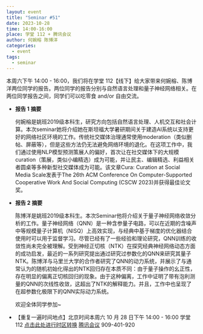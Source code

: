 ```yaml
---
layout: event
title: "Seminar #51"
date: 2023-10-28
time: 14:00-16:00
place: 学堂 112 + 腾讯会议
author: 何婉榕 陈博洋
categories:
  - event
tags:
  - seminar
---
```


本周六下午 14:00 - 16:00，我们将在学堂 112【线下】给大家带来何婉榕、陈博洋两位同学的报告。两位同学的报告分别与自然语言处理和量子神经网络相关。在两位同学报告之间，同学们可以吃零食 and/or 自由交流。

* **报告 1 摘要**

   何婉榕是姚班2019级本科生，研究方向包括自然语言处理、人机交互和社会计算。本次seminar她将介绍她在斯坦福大学暑研期间关于建造AI系统以支持更好的网络社区环境的工作。传统社交媒体治理通常使用moderation（类似删帖、屏蔽等），但是这些方法仍无法避免网络环境的退化。在这项工作中，我们通过使用NLP模型预测策展人的偏好，首次让在社交媒体下的大规模curation（策展，类似小编精选）成为可能，并让民主、编辑精选、利益相关者圆桌等多种新型社交媒体成为可能。该文章Cura: Curation at Social Media Scale发表于The 26th ACM Conference On Computer-Supported Cooperative Work And Social Computing (CSCW 2023)并获得最佳论文奖。

* **报告 2 摘要**

   陈博洋是姚班2019级本科生。本次Seminar他将介绍关于量子神经网络收敛分析的工作。量子神经网络（QNN）是一种含参量子电路，可以在近期的含噪声中等规模量子计算机（NISQ）上高效实现，与经典中基于梯度的优化器结合使用时可以用于监督学习。尽管已经有了一些经验和理论研究，QNN训练的收敛性尚未完全被理解。受到神经正切核（NTK）在探究经典神经网络动态方面的成功启发，最近的一系列研究提出通过研究过参数化的QNN来研究其量子NTK。陈博洋与马里兰大学的合作者研究了QNN的动力系统，并展示了与通常认为的随机初始化得出的NTK回归存在本质不同：由于量子操作的幺正性，存在明显的偏离正切核回归的现象。由于这种偏离，工作中证明了带有泡利测量的QNN的次线性收敛，这超出了NTK的解释能力。并且，工作中也呈现了在超参数化极限下的QNN实际动力系统。
   
   欢迎全体同学参加~
<!--more-->

* 【重复一遍时间地点】北京时间本周六 10 月 28 日下午 14:00 - 16:00 学堂 112 [点击此处进行时区转换](https://www.timeanddate.com/worldclock/fixedtime.html?msg=Yao+Class+Seminar+51&iso=20231028T14&p1=33&ah=2) [腾讯会议](https://meeting.tencent.com/dm/7CSV3Iuwpdmc) 909-401-920

